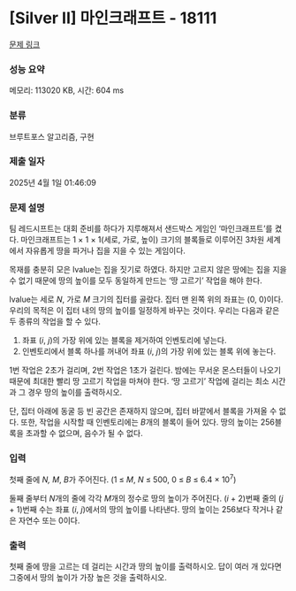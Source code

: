 # [Silver II] 마인크래프트 - 18111 

[문제 링크](https://www.acmicpc.net/problem/18111) 

### 성능 요약

메모리: 113020 KB, 시간: 604 ms

### 분류

브루트포스 알고리즘, 구현

### 제출 일자

2025년 4월 1일 01:46:09

### 문제 설명

<p style="user-select: auto !important;">팀 레드시프트는 대회 준비를 하다가 지루해져서 샌드박스 게임인 ‘마인크래프트’를 켰다. 마인크래프트는 1 × 1 × 1(세로, 가로, 높이) 크기의 블록들로 이루어진 3차원 세계에서 자유롭게 땅을 파거나 집을 지을 수 있는 게임이다.</p>

<p style="user-select: auto !important;">목재를 충분히 모은 lvalue는 집을 짓기로 하였다. 하지만 고르지 않은 땅에는 집을 지을 수 없기 때문에 땅의 높이를 모두 동일하게 만드는 ‘땅 고르기’ 작업을 해야 한다.</p>

<p style="user-select: auto !important;">lvalue는 세로 <em style="user-select: auto !important;">N</em>, 가로 <em style="user-select: auto !important;">M</em> 크기의 집터를 골랐다. 집터 맨 왼쪽 위의 좌표는 (0, 0)이다. 우리의 목적은 이 집터 내의 땅의 높이를 일정하게 바꾸는 것이다. 우리는 다음과 같은 두 종류의 작업을 할 수 있다.</p>

<ol style="user-select: auto !important;">
	<li style="user-select: auto !important;">좌표 (<em style="user-select: auto !important;">i</em>, <em style="user-select: auto !important;">j</em>)의 가장 위에 있는 블록을 제거하여 인벤토리에 넣는다.</li>
	<li style="user-select: auto !important;">인벤토리에서 블록 하나를 꺼내어 좌표 (<em style="user-select: auto !important;">i</em>, <em style="user-select: auto !important;">j</em>)의 가장 위에 있는 블록 위에 놓는다.</li>
</ol>

<p style="user-select: auto !important;">1번 작업은 2초가 걸리며, 2번 작업은 1초가 걸린다. 밤에는 무서운 몬스터들이 나오기 때문에 최대한 빨리 땅 고르기 작업을 마쳐야 한다. ‘땅 고르기’ 작업에 걸리는 최소 시간과 그 경우 땅의 높이를 출력하시오.</p>

<p style="user-select: auto !important;">단, 집터 아래에 동굴 등 빈 공간은 존재하지 않으며, 집터 바깥에서 블록을 가져올 수 없다. 또한, 작업을 시작할 때 인벤토리에는 <em style="user-select: auto !important;">B</em>개의 블록이 들어 있다. 땅의 높이는 256블록을 초과할 수 없으며, 음수가 될 수 없다.</p>

### 입력 

 <p style="user-select: auto !important;">첫째 줄에 <i style="user-select: auto !important;">N, M</i>, <em style="user-select: auto !important;">B</em>가 주어진다. (1 ≤ <em style="user-select: auto !important;">M</em>, <em style="user-select: auto !important;">N</em> ≤ 500, 0 ≤ <em style="user-select: auto !important;">B</em> ≤ 6.4 × 10<sup style="user-select: auto !important;">7</sup>)</p>

<p style="user-select: auto !important;">둘째 줄부터 <i style="user-select: auto !important;">N</i>개의 줄에 각각 <i style="user-select: auto !important;">M</i>개의 정수로 땅의 높이가 주어진다. (<em style="user-select: auto !important;">i </em>+ 2)번째 줄의 (<em style="user-select: auto !important;">j </em>+ 1)번째 수는 좌표 (<em style="user-select: auto !important;">i</em>,<em style="user-select: auto !important;"> j</em>)에서의 땅의 높이를 나타낸다. 땅의 높이는 256보다 작거나 같은 자연수 또는 0이다.</p>

### 출력 

 <p style="user-select: auto !important;">첫째 줄에 땅을 고르는 데 걸리는 시간과 땅의 높이를 출력하시오. 답이 여러 개 있다면 그중에서 땅의 높이가 가장 높은 것을 출력하시오.</p>

